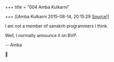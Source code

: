 +++
title = "004 Amba Kulkarni"

+++
[[Amba Kulkarni	2015-08-14, 20:15:29 [Source](https://groups.google.com/g/samskrita/c/Lv8pWfV1ZAw)]]



I am not a member of sanskrit-programmers I think.  

Well, I normally announce it on BVP.  
  

-- Amba  
  



